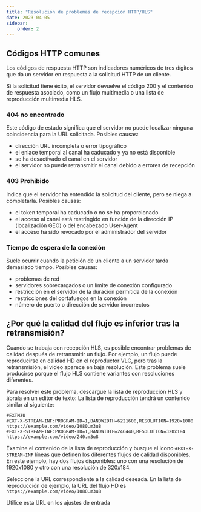 ```yaml
---
title: "Resolución de problemas de recepción HTTP/HLS"
date: 2023-04-05
sidebar:
    order: 2
---
```


## Códigos HTTP comunes[](/es/misc/troubleshooting/http#common-http-codes)

Los códigos de respuesta HTTP son indicadores numéricos de tres dígitos que da un servidor en respuesta a la solicitud HTTP de un cliente.

Si la solicitud tiene éxito, el servidor devuelve el código 200 y el contenido de respuesta asociado, como un flujo multimedia o una lista de reproducción multimedia HLS.

### 404 no encontrado

Este código de estado significa que el servidor no puede localizar ninguna coincidencia para la URL solicitada. Posibles causas:

- dirección URL incompleta o error tipográfico
- el enlace temporal al canal ha caducado y ya no está disponible
- se ha desactivado el canal en el servidor
- el servidor no puede retransmitir el canal debido a errores de recepción

### 403 Prohibido

Indica que el servidor ha entendido la solicitud del cliente, pero se niega a completarla. Posibles causas:

- el token temporal ha caducado o no se ha proporcionado
- el acceso al canal está restringido en función de la dirección IP (localización GEO) o del encabezado User-Agent
- el acceso ha sido revocado por el administrador del servidor

### Tiempo de espera de la conexión

Suele ocurrir cuando la petición de un cliente a un servidor tarda demasiado tiempo. Posibles causas:

- problemas de red
- servidores sobrecargados o un límite de conexión configurado
- restricción en el servidor de la duración permitida de la conexión
- restricciones del cortafuegos en la conexión
- número de puerto o dirección de servidor incorrectos

## ¿Por qué la calidad del flujo es inferior tras la retransmisión?[](/es/misc/troubleshooting/http#why-is-the-stream-quality-lower-after-retransmission)

Cuando se trabaja con recepción HLS, es posible encontrar problemas de calidad después de retransmitir un flujo. Por ejemplo, un flujo puede reproducirse en calidad HD en el reproductor VLC, pero tras la retransmisión, el vídeo aparece en baja resolución. Este problema suele producirse porque el flujo HLS contiene variantes con resoluciones diferentes.

Para resolver este problema, descargue la lista de reproducción HLS y ábrala en un editor de texto: La lista de reproducción tendrá un contenido similar al siguiente:

```
#EXTM3U
#EXT-X-STREAM-INF:PROGRAM-ID=1,BANDWIDTH=6221600,RESOLUTION=1920x1080
https://example.com/video/1080.m3u8
#EXT-X-STREAM-INF:PROGRAM-ID=1,BANDWIDTH=246440,RESOLUTION=320x184
https://example.com/video/240.m3u8
```

Examine el contenido de la lista de reproducción y busque el icono `#EXT-X-STREAM-INF` líneas que definen los diferentes flujos de calidad disponibles. En este ejemplo, hay dos flujos disponibles: uno con una resolución de 1920x1080 y otro con una resolución de 320x184.

Seleccione la URL correspondiente a la calidad deseada. En la lista de reproducción de ejemplo, la URL del flujo HD es `https://example.com/video/1080.m3u8`

Utilice esta URL en los ajustes de entrada

